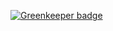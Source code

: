 
[![Greenkeeper badge](https://badges.greenkeeper.io/Perkovec/mmlg-telegram-bot.svg)](https://greenkeeper.io/)
